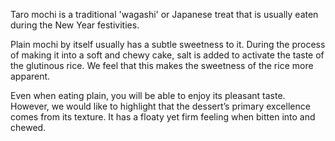 Taro mochi is a traditional 'wagashi' or Japanese treat that is usually eaten during the New Year festivities. 

Plain mochi by itself usually has a subtle sweetness to it. During the process of making it into a soft and chewy cake, salt is added to activate the taste of the glutinous rice. We feel that this makes the sweetness of the rice more apparent.

Even when eating plain, you will be able to enjoy its pleasant taste. However, we would like to highlight that the dessert’s primary excellence comes from its texture. It has a floaty yet firm feeling when bitten into and chewed.